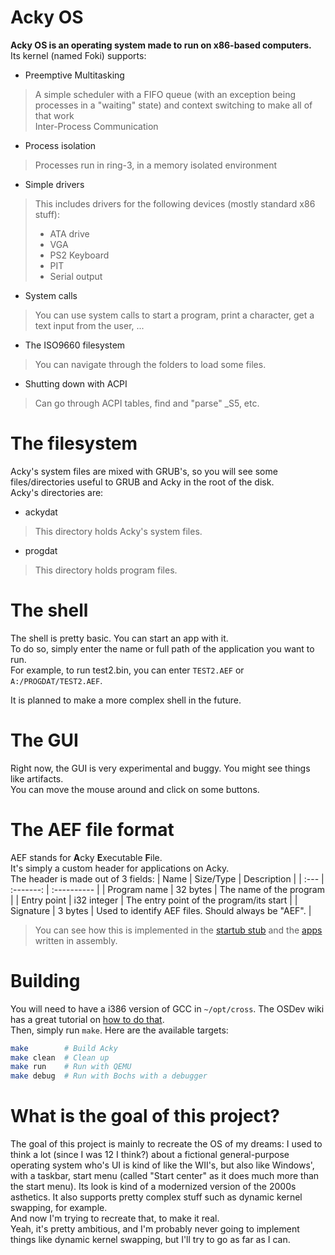 # Acky OS
**Acky OS is an operating system made to run on x86-based computers.**\
Its kernel (named Foki) supports:
- Preemptive Multitasking
> A simple scheduler with a FIFO queue (with an exception being processes in a "waiting" state) and context switching to make all of that work\
> Inter-Process Communication
- Process isolation
> Processes run in ring-3, in a memory isolated environment
- Simple drivers
> This includes drivers for the following devices (mostly standard x86 stuff):
> - ATA drive
> - VGA
> - PS2 Keyboard
> - PIT
> - Serial output
- System calls
> You can use system calls to start a program, print a character, get a text input from the user, ...
- The ISO9660 filesystem
> You can navigate through the folders to load some files.
- Shutting down with ACPI
> Can go through ACPI tables, find and "parse" _S5, etc.
# The filesystem
Acky's system files are mixed with GRUB's, so you will see some files/directories useful to GRUB and Acky in the root of the disk.\
Acky's directories are:
- ackydat
> This directory holds Acky's system files.
- progdat
> This directory holds program files.
# The shell
The shell is pretty basic. You can start an app with it.\
To do so, simply enter the name or full path of the application you want to run.\
For example, to run test2.bin, you can enter `TEST2.AEF` or `A:/PROGDAT/TEST2.AEF`.

It is planned to make a more complex shell in the future.
# The GUI
Right now, the GUI is very experimental and buggy. You might see things like artifacts.\
You can move the mouse around and click on some buttons.
# The AEF file format
AEF stands for **A**cky **E**xecutable **F**ile.\
It's simply a custom header for applications on Acky.\
The header is made out of 3 fields:
| Name | Size/Type | Description |
| :--- | :-------: | :---------- |
| Program name | 32 bytes | The name of the program |
| Entry point | i32 integer | The entry point of the program/its start |
| Signature | 3 bytes | Used to identify AEF files. Should always be "AEF". |
> You can see how this is implemented in the [startub stub](https://github.com/hlelo101/fms-os/blob/main/user/apps.c) and the [apps](https://github.com/hlelo101/fms-os/tree/main/user/apps) written in assembly.
# Building
You will need to have a i386 version of GCC in `~/opt/cross`. The OSDev wiki has a great tutorial on [how to do that](https://wiki.osdev.org/GCC_Cross-Compiler).\
Then, simply run `make`. Here are the available targets:
```bash
make        # Build Acky
make clean  # Clean up
make run    # Run with QEMU
make debug  # Run with Bochs with a debugger
```
# What is the goal of this project?
The goal of this project is mainly to recreate the OS of my dreams: I used to think a lot (since I was 12 I think?) about a fictional general-purpose operating system who's UI is kind of like the WII's, but also like Windows', with a taskbar, start menu (called "Start center" as it does much more than the start menu). Its look is kind of a modernized version of the 2000s asthetics. It also supports pretty complex stuff such as dynamic kernel swapping, for example.\
And now I'm trying to recreate that, to make it real.\
Yeah, it's pretty ambitious, and I'm probably never going to implement things like dynamic kernel swapping, but I'll try to go as far as I can.
